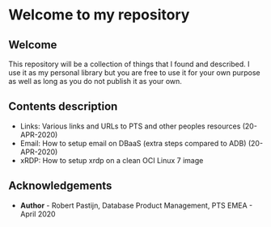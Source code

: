 # Welcome to my repository #

## Welcome ##

This repository will be a collection of things that I found and described. I use it as my personal library but you are free to use it for your own purpose as well as long as you do not publish it as your own.

## Contents description

- Links: Various links and URLs to PTS and other peoples resources (20-APR-2020)
- Email: How to setup email on DBaaS (extra steps compared to ADB) (20-APR-2020)
- xRDP: How to setup xrdp on a clean OCI Linux 7 image

## Acknowledgements

- **Author** - Robert Pastijn, Database Product Management, PTS EMEA - April 2020